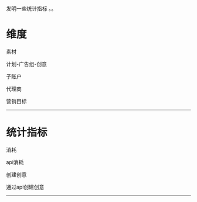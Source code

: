 

发明一些统计指标 。。



# 维度

素材

计划-广告组-创意 

子账户

代理商

营销目标

------

# 统计指标

消耗

api消耗

创建创意

通过api创建创意

------



























